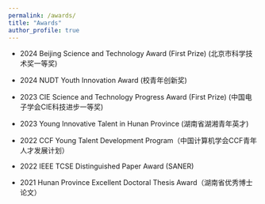 ```yaml
---
permalink: /awards/
title: "Awards"
author_profile: true
---
```

* 2024 Beijing Science and Technology Award (First Prize) (北京市科学技术奖一等奖) 

* 2024 NUDT Youth Innovation Award (校青年创新奖)

* 2023 CIE Science and Technology Progress Award (First Prize) (中国电子学会CIE科技进步一等奖)

* 2023 Young Innovative Talent in Hunan Province (湖南省湖湘青年英才)

* 2022 CCF Young Talent Development Program（中国计算机学会CCF青年人才发展计划）

* 2022 IEEE TCSE Distinguished Paper Award (SANER)

* 2021 Hunan Province Excellent Doctoral Thesis Award（湖南省优秀博士论文）

<!--<strong>Before graduation:</strong>
* Awards
<p>2016 OW2 International Programming Contest, Third Prize</p>
<p>2014 National Graduate Students' Mathematical Contest in Modeling, Third Prize</p>
<p>2013 OW2 International Programming Contest, Special Prize (Only One)</p>
<p>2012 National Information Security Competition, Second Prize</p>
<p>2012 International Mathematical Contest in Modeling, Meritorious Winner</p>
<p>2011 National Mathematical Contest in Modeling, Second Prize</p>
<p>2010 National Mathematical Contest, Second Prize</p>

* Honors
<p>2018 Awarded Academic Innovation Star in NUDT (Top1)</p>  
<p>2018 Awarded Scholarship of Zhou Mingxi in NUDT (Top1)</p>
<p>2017 Honored as Excellent graduate student of College of Computer (NUDT)</p>
<p>2014 Honored as Excellent graduate student of College of Computer (NUDT)</p>
<p>2013 Honored as Excellent undergraduate student of College of Computer (NUDT)</p>
<p>2012 Awarded "Yin He" Scholarship in NUDT (Top2)</p>
<p>2012 Honored as Excellent undergraduate student of College of Computer (NUDT)</p>
<p>2011 Honored as Excellent undergraduate student of NUDT</p>
<p>2011 Honored as Excellent undergraduate student of College of Computer (NUDT) </p>
<p>2010 Honored as Excellent undergraduate student of College of Computer (NUDT) </p>


-->

